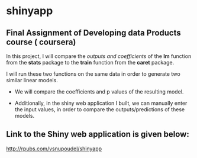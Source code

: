 # shinyapp
## Final Assignment of Developing data Products course ( coursera)

In this project, I will compare the *outputs and coefficients* of the **lm** function from the **stats** package 
to the **train** function from the **caret** package. 

I will run these two functions on the same data in order to generate two similar linear models. 

- We will compare the coefficients and p values of the resulting model.

- Additionally, in the shiny web application I built, we can manually enter the input values, 
in order to compare the outputs/predictions of these models.

## Link to the Shiny web application is given below:
http://rpubs.com/vsnupoudel/shinyapp

